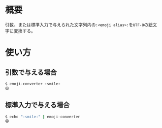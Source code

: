 # 概要
引数、または標準入力で与えられた文字列内の`:<emoji alias>:`を`UTF-8`の絵文字に変換する。

# 使い方
## 引数で与える場合
```bash
$ emoji-converter :smile:
😄
```
## 標準入力で与える場合
```bash
$ echo ":smile:" | emoji-converter
😄

```